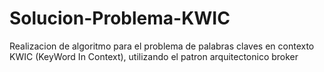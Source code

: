 # Solucion-Problema-KWIC
Realizacion de algoritmo para el problema de palabras claves en contexto KWIC (KeyWord In Context), utilizando el patron arquitectonico broker
